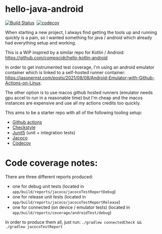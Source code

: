 # hello-java-android
[![Build Status](https://github.com/compscidr/hello-java-android/workflows/Gradle%20Build/badge.svg)](https://github.com/compscidr/hello-java-android/actions)&nbsp;
[![codecov](https://codecov.io/gh/compscidr/hello-java-android/branch/main/graph/badge.svg)](https://codecov.io/gh/compscidr/hello-java-android)&nbsp;

When starting a new project, I always find getting the tools up and running quickly is a pain, so I
wanted something for java / android which already had everything setup and working.

This is a WiP inspired by a similar repo for Kotlin / Android: https://github.com/compscidr/hello-kotlin-android

In order to get instrumented test coverage, I'm using an android emulator container which is linked
to a self-hosted runner container: https://jasonernst.com/posts/2021/08/08/Android-Emulator-with-Github-Actions-on-Linux.

The other option is to use macos github hosted runners (emulator needs gpu accel to run in a reasonable time)
but I'm cheap and the macos instances are expensive and use all my actions credits too quickly.

This aims to be a starter repo with all of the following tooling setup:
* [Github actions](https://github.com/marketplace/actions/gradle-android)
* [Checkstyle]()
* [Junit5](https://junit.org/junit5/docs/current/user-guide/) (unit + integration tests)
* [Jacoco](https://www.eclemma.org/jacoco/)
* [Codecov](https://codecov.io/)

# Code coverage notes:
There are three different reports produced:
- one for debug unit tests (located in `app/build/reports/jacoco/jacocoTestReportDebug`)
- one for release unit tests (located in `app/build/reports/jacoco/jacocoTestReportRelease`)
- one for connected (on device / emulator tests) (located in `app/build/reports/coverage/androidTest/debug`)

In order to produce them all, just run:
`./gradlew connectedCheck && ./gradlew jacocoTestReport`